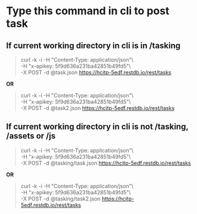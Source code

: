 # Type this command in cli to post task

## If current working directory in cli is in /tasking

> curl -k -i -H "Content-Type: application/json"\\<br>
>  -H "x-apikey: 5f9d636a231ba42851b49fd5"\\<br>
>  -X POST -d @task.json https://hcitp-5edf.restdb.io/rest/tasks

**OR**

> curl -k -i -H "Content-Type: application/json"\\<br>
>  -H "x-apikey: 5f9d636a231ba42851b49fd5"\\<br>
>  -X POST -d @task2.json https://hcitp-5edf.restdb.io/rest/tasks

## If current working directory in cli is not /tasking, /assets or /js

> curl -k -i -H "Content-Type: application/json"\\<br>
>  -H "x-apikey: 5f9d636a231ba42851b49fd5"\\<br>
>  -X POST -d @tasking/task.json https://hcitp-5edf.restdb.io/rest/tasks

**OR**

> curl -k -i -H "Content-Type: application/json"\\<br>
>  -H "x-apikey: 5f9d636a231ba42851b49fd5"\\<br>
>  -X POST -d @tasking/task2.json https://hcitp-5edf.restdb.io/rest/tasks